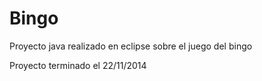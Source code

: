 # Bingo

Proyecto java realizado en eclipse sobre el juego del bingo

Proyecto terminado el 22/11/2014
